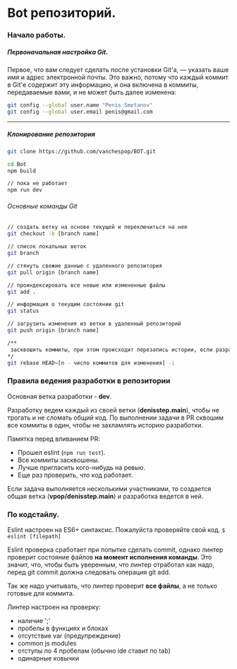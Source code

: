 
# Bot репозиторий.

### Начало работы.
##### Первоначальная настройка Git.

Первое, что вам следует сделать после установки Git'а, — указать ваше имя и адрес электронной почты. Это важно, потому что каждый коммит в Git'е содержит эту информацию, и она включена в коммиты, передаваемые вами, и не может быть далее изменена:

```bash
git config --global user.name "Penis Smetanov" 
git config --global user.email penis@gmail.com
```

------------
##### Клонирование репозитория

```bash
git clone https://github.com/vanchespop/BOT.git

cd Bot 
npm build

// пока не работает
npm run dev
```

###### Основные команды Git
```bash
// создать ветку на основе текущей и переключиться на нее
git checkout -b [branch name]

// список локальных веток 
git branch

// стянуть свежие данные с удаленного репозитория 
git pull origin [branch name]

// проиндексировать все новые или измененные файлы
git add .

// информация о текущим состоянии git  
git status 

// загрузить изменения из ветки в удаленный репозиторий
git push origin [branch name]

/**
 засквошить коммиты, при этом происходит перезапись истории, если разработка ведется в совместном PR, то лучше прибегать в самый последний момент перед влитием. 
*/
git rebase HEAD~[n - число коммитов для изменения] -i

```

### Правила ведения разработки в репозитории
Основная ветка разработки - **dev**.

Разработку ведем каждый из своей ветки (**denisstep.main**), чтобы не трогать и не сломать общий код.
По выполнении задачи в PR сквошим все коммиты в один, чтобы не захламлять историю разработки.

Памятка перед вливанием PR:
- Прошел eslint (`npm run test`).
- Все коммиты засквошены.
- Лучше пригласить кого-нибудь на ревью.
- Еще раз проверить, что код работает.


Если задача выполняется несколькими участниками, то создается общая ветка (**vpop/denisstep.main**) и разработка ведется в ней. 

### По кодстайлу.
Eslint настроен на ES6+ синтаксис. Пожалуйста проверяйте свой код.
`$ eslint [filepath]`

Eslint проверка сработает при попытке сделать commit, однако линтер проверит состояние файлов **на момент исполнения команды**.
Это значит, что, чтобы быть уверенным, что линтер отработал как надо, перед git commit должна следовать операция git add.

Так же надо учитывать, что линтер проверит **все файлы**, а не только готовые для коммита.

Линтер настроен на проверку:
- наличие ';'
- пробелы в функциях и блоках
- отсутствие var (предупреждение)
- common js modules 
- отступы по 4 пробелам (обычно ide ставит по tab) 
- одинарные ковычки
